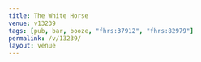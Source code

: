 ```yaml
---
title: The White Horse
venue: v13239
tags: [pub, bar, booze, "fhrs:37912", "fhrs:82979"]
permalink: /v/13239/
layout: venue
---
```

